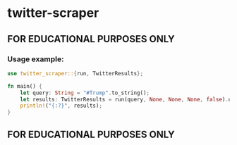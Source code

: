 # twitter-scraper
## **FOR EDUCATIONAL PURPOSES ONLY** 

### Usage example:
```rust
use twitter_scraper::{run, TwitterResults};

fn main() {
    let query: String = "#Trump".to_string();
    let results: TwitterResults = run(query, None, None, None, false).unwrap();
    println!("{:?}", results);
}
```

## **FOR EDUCATIONAL PURPOSES ONLY** 

